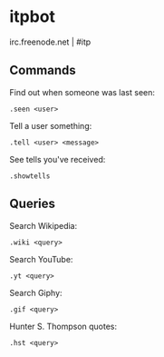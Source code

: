 # itpbot

irc.freenode.net | #itp

## Commands

Find out when someone was last seen:

	.seen <user>

Tell a user something:

	.tell <user> <message>

See tells you've received:

	.showtells

## Queries

Search Wikipedia:

	.wiki <query>

Search YouTube:

	.yt <query>

Search Giphy:

	.gif <query>

Hunter S. Thompson quotes:

	.hst <query>
